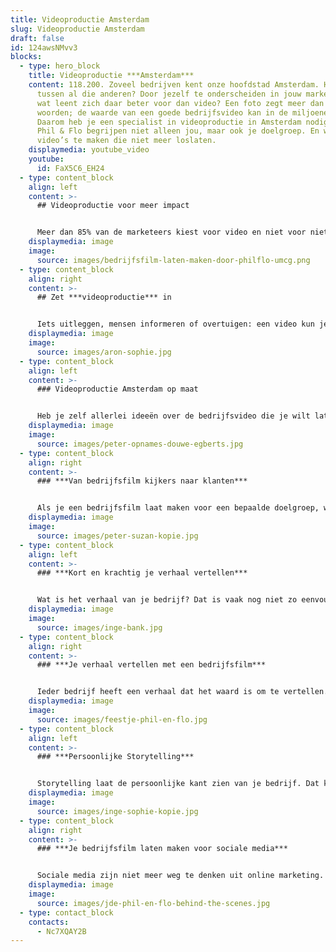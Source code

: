 ```yaml
---
title: Videoproductie Amsterdam
slug: Videoproductie Amsterdam
draft: false
id: 124awsNMvv3
blocks:
  - type: hero_block
    title: Videoproductie ***Amsterdam***
    content: 118.200. Zoveel bedrijven kent onze hoofdstad Amsterdam. Hoe val jij op
      tussen al die anderen? Door jezelf te onderscheiden in jouw marketing. En
      wat leent zich daar beter voor dan video? Een foto zegt meer dan duizend
      woorden; de waarde van een goede bedrijfsvideo kan in de miljoenen lopen!
      Daarom heb je een specialist in videoproductie in Amsterdam nodig. Wij van
      Phil & Flo begrijpen niet alleen jou, maar ook je doelgroep. En weten zo
      video’s te maken die niet meer loslaten.
    displaymedia: youtube_video
    youtube:
      id: FaX5C6_EH24
  - type: content_block
    align: left
    content: >-
      ## Videoproductie voor meer impact


      Meer dan 85% van de marketeers kiest voor video en niet voor niets. Veel mensen haken al snel af bij een hele lap tekst, maar raken geboeid door sterke camerabeelden, heldere animatie en een sfeervol achtergrondmuziekje. Ze worden van nature aangetrokken door bewegend beeld en geluid: twee cruciale kenmerken die een tekst of illustratie als advertentie mist.
    displaymedia: image
    image:
      source: images/bedrijfsfilm-laten-maken-door-philflo-umcg.png
  - type: content_block
    align: right
    content: >-
      ## Zet ***videoproductie*** in


      Iets uitleggen, mensen informeren of overtuigen: een video kun je voor verschillende doelen inzetten. Wat jouw doel ook is, als je deze door Phil & Flo in Amsterdam laat produceren, ben je verzekerd van een goed scorende film. Waar is nagedacht over zaken als doel, marketingstrategie, lancering en video advertenties. Met het eindresultaat kun je alle kanten op: plaats jouw bedrijfsvideo bijvoorbeeld op je website, zodat klanten alvast kennis met je kunnen maken. Of werk aan een uitgekiende social mediastrategie met speciaal gemaakte productfilmpjes.
    displaymedia: image
    image:
      source: images/aron-sophie.jpg
  - type: content_block
    align: left
    content: >-
      ### Videoproductie Amsterdam op maat


      Heb je zelf allerlei ideeën over de bedrijfsvideo die je wilt laten maken of laat je liever het hele concept door ons uitdenken? Bij Phil & Flo staan we voor je klaar. Waar gewenst begeleiden we je bij alle stappen: van eerste conceptontwikkeling en vaststellen van een succesvol script tot het inzetten van jouw video in complete marketingcampagnes. Kom gerust langs op ons kantoor op de Herengracht 420, voor videoproductie in Amsterdam, om samen de mogelijkheden te bespreken.
    displaymedia: image
    image:
      source: images/peter-opnames-douwe-egberts.jpg
  - type: content_block
    align: right
    content: >-
      ### ***Van bedrijfsfilm kijkers naar klanten***


      Als je een bedrijfsfilm laat maken voor een bepaalde doelgroep, wil je deze ook tot actie aanzetten om met je in gesprek te komen. Storytelling is een uitstekende manier om een emotionele connectie te maken met je doelgroep. Daardoor hebben ze een goed gevoel bij jouw bedrijf en zullen ze eerder voor jou kiezen. Wanneer ze alleen maar oppervlakkige, zakelijke informatie hebben, haken de meeste mensen af. Onze specialisten zorgen ervoor dat je bedrijfsfilm potentiële klanten aanspreekt in sfeer, toon en stijl. Maar uiteraard weten onze specialisten ook hoe onze videofilms tot wel 80% meer conversie kan veroorzaken.
    displaymedia: image
    image:
      source: images/peter-suzan-kopie.jpg
  - type: content_block
    align: left
    content: >-
      ### ***Kort en krachtig je verhaal vertellen***


      Wat is het verhaal van je bedrijf? Dat is vaak nog niet zo eenvoudig uit te leggen. Daarom is het goed om te weten dat de videomakers van Phil en Flo veel ervaring hebben met het maken van bedrijfsfilms. Samen met jou zetten ze alle informatie om in een korte boodschap met impact. Zij zorgen dat er niets ontbreekt wat er in een goede bedrijfsfilm hoort te zitten. Samen kom je tot een verhaal dat je doelgroep aanspreekt, past in je corporate branding en zorgt voor een beter bereik. Denk je echter dat jou verhaal zo ingewikkeld is, dat het niet in een film te pakken is? Dan kunnen we natuurlijk ook een [animatie laten maken](https://www.philenflo.nl/animatie-laten-maken/)!
    displaymedia: image
    image:
      source: images/inge-bank.jpg
  - type: content_block
    align: right
    content: >-
      ### ***Je verhaal vertellen met een bedrijfsfilm***


      Ieder bedrijf heeft een verhaal dat het waard is om te vertellen. Door dat verhaal te vertellen, laat je niet alleen aan de wereld zien wat voor product of dienst je verkoopt, maar ook waar je bedrijf voor staat. Dat komt in een bedrijfsfilm oprecht, duidelijk en doeltreffend over. Daarom is een bedrijfsvideo een heel geschikte manier om het verhaal van je bedrijf te vertellen. Wij vertalen wat je te zeggen hebt in een hoogwaardige video die met trots deelt.
    displaymedia: image
    image:
      source: images/feestje-phil-en-flo.jpg
  - type: content_block
    align: left
    content: >-
      ### ***Persoonlijke Storytelling***


      Storytelling laat de persoonlijke kant zien van je bedrijf. Dat kan heel goed door uitsluitend werknemers in je bedrijfsfilm te laten zien, maar nog beter is het als je ook bijvoorbeeld klanten en leveranciers aan het woord kunt laten. Zo komt je verhaal nog authentieker over. Met een goede bedrijfsfilm die een oprecht verhaal vertelt, zorg je dat je doelgroep vertrouwen in je heeft, en eerder voor jou kiest. [Kijk daarvoor ook eens op deze pagina over testimonials.](https://www.philenflo.nl/video-testimonial/)
    displaymedia: image
    image:
      source: images/inge-sophie-kopie.jpg
  - type: content_block
    align: right
    content: >-
      ### ***Je bedrijfsfilm laten maken voor sociale media***


      Sociale media zijn niet meer weg te denken uit online marketing. En zeg nou zelf: hoe vaak zie je een stuk tekst gedeeld worden, in vergelijking met filmpjes? Als je bedrijfsfilm een goed verhaal vertelt of grappig of spannend genoeg in elkaar zit, zullen mensen deze gaan delen op sociale media. Dat kan zelfs leiden tot een sneeuwbaleffect en dan vergroot je het bereik exponentieel. Door te kiezen voor een bedrijfsfilm van Phil & Flo, vergroot je je kansen om opgepikt te worden. Wij zetten je liever op de kaart als trending dan als saai en statisch.
    displaymedia: image
    image:
      source: images/jde-phil-en-flo-behind-the-scenes.jpg
  - type: contact_block
    contacts:
      - Nc7XQAY2B
---
```

